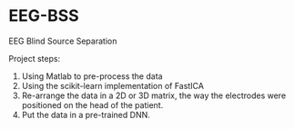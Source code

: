 # EEG-BSS
EEG Blind Source Separation

Project steps:
1. Using Matlab to pre-process the data
2. Using the scikit-learn implementation of FastICA
3. Re-arrange the data in a 2D or 3D matrix, the way the electrodes were positioned on the head of the patient.
4. Put the data in a pre-trained DNN.

